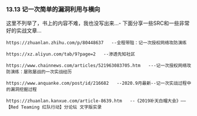 ### 13.13 记一次简单的漏洞利用与横向

这里不列举了，书上的内容不难，我也没写出来…-
下面分享一些SRC和一些非常好的实战文章…

    https://zhuanlan.zhihu.com/p/80448637   --全程带阻：记一次授权网络攻防演练
    
    https://xz.aliyun.com/tab/9?page=2   --渗透先知社区
    
    https://www.chainnews.com/articles/521963083705.htm   ---记一次授权网络攻防演练：屡败屡战的一次实战经历
    
    https://www.anquanke.com/post/id/216682   --2020.9月最新--记一次实战过程中的漏洞挖掘过程
    
    https://zhuanlan.kanxue.com/article-8639.htm   --《2019补天白帽大会》——【Red Teaming 红队行动】分论坛 文字版实录